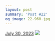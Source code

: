 ```yaml
---
layout: post
summary: 'Post #22'
og_image: 22-960.jpg
---
```


<p>
  <time>
    <a href="/22">July 30, 2023</a>
  </time>
  <a href="/22">
    <img src="{{ site.assets_url }}/22-480.jpg" srcset="{{ site.assets_url }}/22-240.jpg 240w, {{ site.assets_url }}/22-480.jpg 480w, {{ site.assets_url }}/22-720.jpg 720w, {{ site.assets_url }}/22-960.jpg 960w" sizes="(min-width: 700px) 50vw, calc(100vw - 2rem)" />
  </a>
</p>
